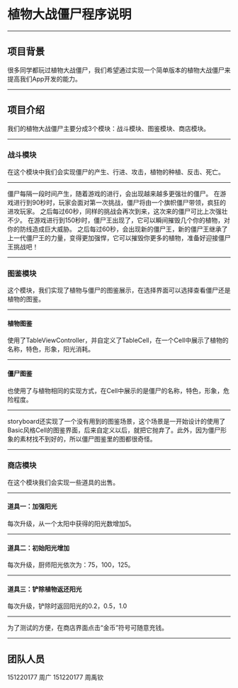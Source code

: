 # 植物大战僵尸程序说明
- - -

## 项目背景
很多同学都玩过植物大战僵尸，我们希望通过实现一个简单版本的植物大战僵尸来提高我们App开发的能力。
- - -

## 项目介绍
我们的植物大战僵尸主要分成3个模块：战斗模块、图鉴模块、商店模块。
- - -

### 战斗模块
在这个模块中我们会实现僵尸的产生、行进、攻击，植物的种植、反击、死亡。
- - -

僵尸每隔一段时间产生，随着游戏的进行，会出现越来越多更强壮的僵尸。
在游戏进行到90秒时，玩家会面对第一次挑战，僵尸将由一个旗帜僵尸带领，疯狂的进攻玩家。
之后每过60秒，同样的挑战会再次到来，这次来的僵尸可比上次强壮不少。
在游戏进行到150秒时，僵尸王出现了，它可以瞬间摧毁几个你的植物，对你的防线造成巨大威胁。
之后每过60秒，会出现新的僵尸王，新的僵尸王继承了上一代僵尸王的力量，变得更加强悍，它可以摧毁你更多的植物，准备好迎接僵尸王挑战吧！
- - -

### 图鉴模块
这个模块，我们实现了植物与僵尸的图鉴展示，在选择界面可以选择查看僵尸还是植物的图鉴。
- - -

####  植物图鉴
使用了TableViewController，并自定义了TableCell，在一个Cell中展示了植物的名称，特色，形象，阳光消耗。
- - -

#### 僵尸图鉴
也使用了与植物相同的实现方式，在Cell中展示的是僵尸的名称，特色，形象，危险程度。
- - - 

storyboard还实现了一个没有用到的图鉴场景，这个场景是一开始设计的使用了Basic风格Cell的图鉴界面，后来自定义以后，就把它抛弃了。此外，因为僵尸形象的素材找不到好的，所以僵尸图鉴里的图都很奇怪。
- - -

### 商店模块
在这个模块我们会实现一些道具的出售。
- - -

#### 道具一：加强阳光
每次升级，从一个太阳中获得的阳光数增加5。
- - -

#### 道具二：初始阳光增加
每次升级，厨师阳光依次为：75，100，125。
- - - 

#### 道具三：铲除植物返还阳光
每次升级，铲除时返回阳光的0.2，0.5，1.0
- - -

为了测试的方便，在商店界面点击“金币”符号可随意充钱。
- - -


## 团队人员
151220177 周广
151220177 周禹钦


